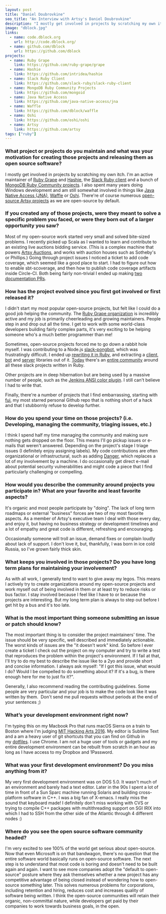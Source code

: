 ```yaml
---
layout: post
title: "Daniel Doubrovkine"
seo_title: "An Interview with Artsy's Daniel Doubrovkine"
description: "I mostly get involved in projects by scratching my own itch."
image: "dblock.jpg"
links:
  - name: code.dblock.org
    url: http://code.dblock.org/
  - name: github.com/dblock
    url: https://github.com/dblock
projects:
  - name: Ruby Grape
    link: https://github.com/ruby-grape/grape
  - name: Hashie
    link: https://github.com/intridea/hashie
  - name: Slack Ruby Client
    link: https://github.com/slack-ruby/slack-ruby-client
  - name: MongoDB Ruby Community Projects
    link: https://github.com/mongoid
  - name: Java Native Access
    link: https://github.com/java-native-access/jna
  - name: Waffle
    link: https://github.com/dblock/waffle
  - name: Oshi
    link: https://github.com/oshi/oshi
  - name: Artsy
    link: https://github.com/artsy
tags: ["ruby"]
---
```


### What project or projects do you maintain and what was your motivation for creating those projects and releasing them as open source software?

I mostly get involved in projects by scratching my own itch. I'm an active maintainer of [Ruby Grape](https://github.com/ruby-grape/grape) and [Hashie](https://github.com/intridea/hashie), the [Slack Ruby client](https://github.com/slack-ruby/slack-ruby-client) and a bunch of [MongoDB Ruby Community projects](https://github.com/mongoid). I also spent many years doing Windows development and am still somewhat involved in things like [Java Native Access (JNA)](https://github.com/java-native-access/jna), [Waffle](https://github.com/dblock/waffle) or [Oshi](https://github.com/oshi/oshi). There're of course numerous [open-source Artsy projects](https://github.com/artsy) as we are open-source by default.

### If you created any of those projects, were they meant to solve a specific problem you faced, or were they born out of a larger opportunity you saw?

Most of my open-source work started very small and solved bite-sized problems. I recently picked up Scala as I wanted to learn and contribute to an existing live auctions bidding service. (This is a complex machine that powers [Artsy Auctions](http://artsy.net/auctions), and works with auction houses such as Sotheby's or Phillips.) Going through project issues I noticed a ticket to add code coverage, which seemed like a good place to start. I had to figure out how to enable sbt-scoverage, and then how to publish code coverage artifacts inside Circle-CI. Both being fairly non-trivial I ended up making [two documentation PRs](https://github.com/circleci/circleci-docs/pulls?q=is%3Apr+author%3Adblock+is%3Aclosed).

### How has the project evolved since you first got involved or first released it?

I didn't start my most popular open-source projects, but felt like I could do a good job helping the community. The [Ruby Grape organization](http://ruby-grape.org/) is incredibly active and my job is primarily cheerleading and growing maintainers. People step in and drop out all the time. I get to work with some world-class developers building fairly complex parts, it's very exciting to be helping someone who's a much better programmer than me!

Sometimes, open-source projects forced me to go down a rabbit hole myself. I was contributing to a Node.js [slack-pongbot](https://github.com/andrewvy/slack-pongbot), which was frustratingly difficult. I ended up [rewriting it in Ruby](https://github.com/dblock/slack-gamebot), and extracting a [client](https://github.com/slack-ruby/slack-ruby-client), [bot](https://github.com/slack-ruby/slack-ruby-bot) and [server](https://github.com/slack-ruby/slack-ruby-bot-server) libraries out of it. [Today](http://airmail.calendar/2016-11-20%2012:00:00%20EST) there's an [entire community](https://github.com/slack-ruby) around all these slack projects written in Ruby. 

Other projects are in deep hibernation but are being used by a massive number of people, such as the [Jenkins ANSI color plugin](https://github.com/dblock/jenkins-ansicolor-plugin). I still can't believe I had to write that.

Finally, there're a number of projects that I find embarrassing, starting with [fui](https://github.com/dblock/fui), my most starred personal Github repo that is nothing short of a hack and that I stubbornly refuse to develop further.

### How do you spend your time on those projects? (i.e. Developing, managing the community, triaging issues, etc.)

I think I spend half my time managing the community and making sure nothing gets dropped on the floor. This means I'll go pickup issues or e-mails that weren't answered. Depending on the project's stage I triage issues (I definitely enjoy assigning labels). My code contributions are often organizational or infrastructural, such as adding [Danger](http://danger.systems/), which replaces a lot of my involvement by a machine. I do occasionally get direct e-mail about potential security vulnerabilities and might code a piece that I find particularly challenging or compelling.

### How would you describe the community around projects you participate in? What are your favorite and least favorite aspects?

It's organic and most people participate by "doing". The lack of long term roadmaps or external "business" forces are two of my most favorite aspects. As a member of Artsy's executive team I deal with those every day, and enjoy it, but having no business strategy or development timelines and a lot of empathy and great code is different, refreshing and encouraging. 



Occasionally someone will troll an issue, demand fixes or complain loudly about lack of support. I don't love it, but, thankfully, I was born in ice cold Russia, so I've grown fairly thick skin.   

### What keeps you involved in those projects? Do you have long term plans for maintaining your involvement?

As with all work, I generally tend to want to give away my legos. This means I actively try to create organizations around my open-source projects and work myself out of being involved in them or at least try to reduce risks or bus factor. I stay involved because I feel like I have to or because the projects are interesting. But my long term plan is always to step out before I get hit by a bus and it's too late.

### What is the most important thing someone submitting an issue or patch should know?

The most important thing is to consider the project maintainers' time. The issue should be very specific, well described and immediately actionable. The worst kinds of issues are the "it doesn't work" kind. So before I ever create a ticket I check out the project on my computer and try to write a test that reproduces the problem within the project's environment. If I fail at that, I'll try to do my best to describe the issue like to a 2yo and provide short and concise information. I always ask myself: "If I got this issue, what would I do? Would I be compelled to do something about it? If it's a bug, is there enough here for me to just fix it?". 

Generally, I also recommend reading the contributing guidelines. Some people are very particular and your job is to make the code look like it was written by them.  Don't send me pull requests without periods at the end of your sentences ;)

### What’s your development environment right now?

I'm typing this on my Macbook Pro that runs macOS Sierra on a train to Boston where I'm judging [MIT Hacking Arts 2016](http://hackingarts.com/). My editor is Sublime Text and a am a heavy user of git shortcuts that you can find on Github in my [dotfiles](https://github.com/dblock/dotfiles). I use Chrome. I am not a huge user of tools or gadgets and my entire development environment can be rebuilt from scratch in an hour as long as I have access to my Dropbox and 1Password.

### What was your first development environment? Do you miss anything from it?

My very first development environment was on DOS 5.0\. It wasn't much of an environment and barely had a text editor. Later in the 90s I spent a lot of time in front of a Sun Sparc machine running Solaris and building cross-platform software in C++. I was a big fan of X-emacs. I really miss the sound that keyboard made! I definitely don't miss working with CVS or trying to compile C++ packages with multithreading support on SGI IRIX into which I had to SSH from the other side of the Atlantic through 4 different nodes :)

### Where do you see the open source software community headed?

I'm very excited to see 100% of the world get serious about open-source. Now that even Microsoft is on that bandwagon, there's no question that the entire software world basically runs on open-source software. The next step is to understand that most code is boring and doesn't need to be built again and again. I want to see more companies adopt the "default to open-source" posture where they ask themselves whether a new project has any competitive advantage of being closed instead of wondering how to open-source something later. This solves numerous problems for corporations, including retention and hiring, reduces cost and increases quality of software being written. I think the open-source communities will retain their organic, non-committal nature, while developers get paid by their companies to work towards business goals, in the open. 
